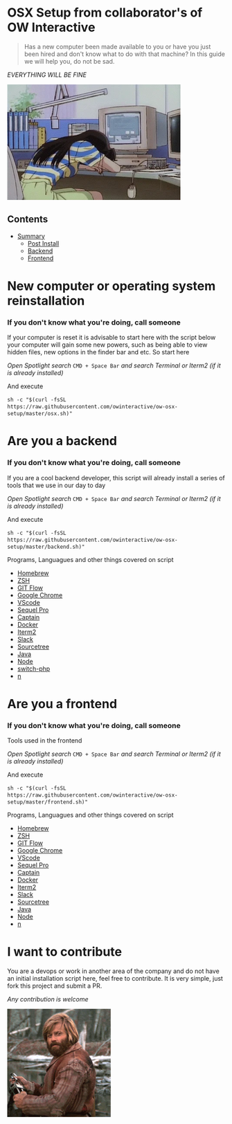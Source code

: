 OSX Setup from collaborator's of OW Interactive
========

> Has a new computer been made available to you or have you just been hired and don't know what to do with that machine? In this guide we will help you, do not be sad.

*EVERYTHING WILL BE FINE*

![Sad With new computer](https://raw.githubusercontent.com/owinteractive/ow-osx-setup/master/assets/media/gifs/sad-with-new-computer.webp)

## Contents

- [Summary](#sumary)
	- [Post Install](#post-install)
	- [Backend](#backend)
	- [Frontend](#frontend)

New computer or operating system reinstallation
========

### If you don't know what you're doing, call someone

If your computer is reset it is advisable to start here with the script below your computer will gain some new powers, such as being able to view hidden files, new options in the finder bar and etc. So start here

*Open Spotlight search* ```CMD + Space Bar``` *and search Terminal or Iterm2 (if it is already installed)*

And execute

```
sh -c "$(curl -fsSL https://raw.githubusercontent.com/owinteractive/ow-osx-setup/master/osx.sh)"
```

Are you a backend
========

### If you don't know what you're doing, call someone

If you are a cool backend developer, this script will already install a series of tools that we use in our day to day

*Open Spotlight search* ```CMD + Space Bar``` *and search Terminal or Iterm2 (if it is already installed)*

And execute

```
sh -c "$(curl -fsSL https://raw.githubusercontent.com/owinteractive/ow-osx-setup/master/backend.sh)"
```

Programs, Languagues and other things covered on script

* [Homebrew](https://brew.sh/)
* [ZSH](https://ohmyz.sh/)
* [GIT Flow](https://danielkummer.github.io/git-flow-cheatsheet/index.html)
* [Google Chrome](https://www.google.com/intl/pt-BR/chrome/)
* [VScode](https://code.visualstudio.com/)
* [Sequel Pro](https://www.sequelpro.com/)
* [Captain](https://getcaptain.co/)
* [Docker](https://www.docker.com/products/docker-desktop)
* [Iterm2](https://www.iterm2.com/)
* [Slack](https://slack.com/intl/pt-br/)
* [Sourcetree](https://www.sourcetreeapp.com/)
* [Java](https://www.java.com/pt_BR/download/)
* [Node](https://nodejs.org/en/)
* [switch-php](https://www.npmjs.com/package/switch-php)
* [n](https://www.npmjs.com/package/n)

Are you a frontend
========

### If you don't know what you're doing, call someone

Tools used in the frontend

*Open Spotlight search* ```CMD + Space Bar``` *and search Terminal or Iterm2 (if it is already installed)*

And execute

```
sh -c "$(curl -fsSL https://raw.githubusercontent.com/owinteractive/ow-osx-setup/master/frontend.sh)"
```

Programs, Languagues and other things covered on script

* [Homebrew](https://brew.sh/)
* [ZSH](https://ohmyz.sh/)
* [GIT Flow](https://danielkummer.github.io/git-flow-cheatsheet/index.html)
* [Google Chrome](https://www.google.com/intl/pt-BR/chrome/)
* [VScode](https://code.visualstudio.com/)
* [Sequel Pro](https://www.sequelpro.com/)
* [Captain](https://getcaptain.co/)
* [Docker](https://www.docker.com/products/docker-desktop)
* [Iterm2](https://www.iterm2.com/)
* [Slack](https://slack.com/intl/pt-br/)
* [Sourcetree](https://www.sourcetreeapp.com/)
* [Java](https://www.java.com/pt_BR/download/)
* [Node](https://nodejs.org/en/)
* [n](https://www.npmjs.com/package/n)

I want to contribute
========

You are a devops or work in another area of ​​the company and do not have an initial installation script here, feel free to contribute. It is very simple, just fork this project and submit a PR.

*Any contribution is welcome*

![Done](https://raw.githubusercontent.com/owinteractive/ow-osx-setup/master/assets/media/gifs/done.gif)